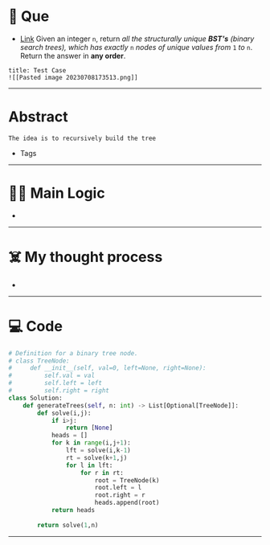 # 🧩 Que
- [Link](https://leetcode.com/problems/unique-binary-search-trees-ii/)
Given an integer `n`, return _all the structurally unique **BST's** (binary search trees), which has exactly_ `n` _nodes of unique values from_ `1` _to_ `n`. Return the answer in **any order**.
```ad-question
title: Test Case
![[Pasted image 20230708173513.png]]
```

---
# Abstract
```ad-abstract
The idea is to recursively build the tree
```

- Tags 
--- 
# 🕵️‍♂️ Main Logic
- 

---
# ☠️ My thought process
- 
---

# 💻 Code
```python
# Definition for a binary tree node.
# class TreeNode:
#     def __init__(self, val=0, left=None, right=None):
#         self.val = val
#         self.left = left
#         self.right = right
class Solution:
    def generateTrees(self, n: int) -> List[Optional[TreeNode]]:
        def solve(i,j):
            if i>j:
                return [None]
            heads = []
            for k in range(i,j+1):
                lft = solve(i,k-1)
                rt = solve(k+1,j)
                for l in lft:
                    for r in rt:
                        root = TreeNode(k)
                        root.left = l
                        root.right = r
                        heads.append(root)
            return heads
        
        return solve(1,n)
```
---

